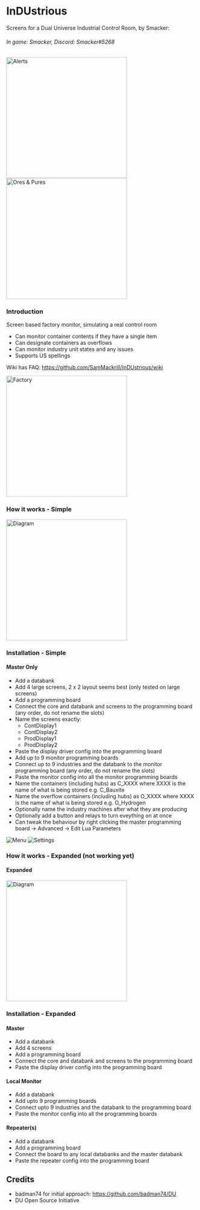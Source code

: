 # InDUstrious
Screens for a Dual Universe Industrial Control Room, by Smacker: 
###### In game: Smacker, Discord: Smacker#5268

<img src="mon01.png" height="320" alt="Alerts"> <img src="mon02.png" height="320" alt="Ores & Pures">

### Introduction
Screen based factory monitor, simulating a real control room
* Can monitor container contents if they have a single item
* Can designate containers as overflows
* Can monitor industry unit states and any issues
* Supports US spellings

Wiki has FAQ: https://github.com/SamMackrill/InDUstrious/wiki 

<img src="factory.png" height="320" alt="Factory">

### How it works - Simple
<img src="industrious_simple.png" height="320" alt="Diagram">

### Installation - Simple
#### Master Only
* Add a databank
* Add 4 large screens, 2 x 2 layout seems best (only tested on large screens)
* Add a programming board
* Connect the core and databank and screens to the programming board (any order, do not rename the slots)
* Name the screens exactly:
  * ContDisplay1
  * ContDisplay2
  * ProdDisplay1
  * ProdDisplay2
* Paste the display driver config into the programming board
* Add up to 9 monitor programming boards
* Connect up to 9 industries and the databank to the monitor programming board (any order, do not rename the slots)
* Paste the monitor config into all the monitor programming boards
* Name the containers (including hubs) as C_XXXX where XXXX is the name of what is being stored e.g. C_Bauxite
* Name the overflow containers (including hubs) as O_XXXX where XXXX is the name of what is being stored e.g. O_Hydrogen
* Optionally name the industry machines after what they are producing
* Optionally add a button and relays to turn eveything on at once
* Can tweak the behaviour by right clicking the master programming board -> Advanced -> Edit Lua Parameters

<img src="menu.png" alt="Menu">
<img src="settings.png" alt="Settings">

### How it works - Expanded (not working yet)
#### Expanded
<img src="industrious.png" height="320" alt="Diagram">

### Installation - Expanded
#### Master
* Add a databank
* Add 4 screens
* Add a programming board
* Connect the core and databank and screens to the programming board
* Paste the display driver config into the programming board
#### Local Monitor
* Add a databank
* Add upto 9 programming boards
* Connect upto 9 industries and the databank to the programming board
* Paste the monitor config into all the programming boards
#### Repeater(s)
* Add a databank
* Add a programming board
* Connect the board to any local databanks and the master databank
* Paste the repeater config into the programming board

## Credits
* badman74 for initial approach: https://github.com/badman74/DU
* DU Open Source Initiative
